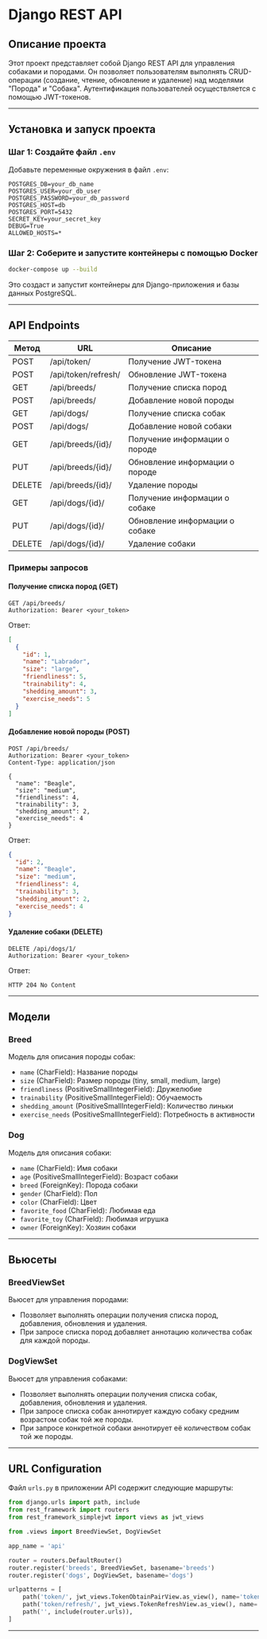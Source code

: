 # Django REST API

## Описание проекта
Этот проект представляет собой Django REST API для управления собаками и породами. Он позволяет пользователям выполнять CRUD-операции (создание, чтение, обновление и удаление) над моделями "Порода" и "Собака". Аутентификация пользователей осуществляется с помощью JWT-токенов.


---

## Установка и запуск проекта
### Шаг 1: Создайте файл `.env`
Добавьте переменные окружения в файл `.env`:
```
POSTGRES_DB=your_db_name
POSTGRES_USER=your_db_user
POSTGRES_PASSWORD=your_db_password
POSTGRES_HOST=db
POSTGRES_PORT=5432
SECRET_KEY=your_secret_key
DEBUG=True
ALLOWED_HOSTS=*
```

### Шаг 2: Соберите и запустите контейнеры с помощью Docker
```bash
docker-compose up --build
```
Это создаст и запустит контейнеры для Django-приложения и базы данных PostgreSQL.

---

## API Endpoints
| Метод   | URL               | Описание                          |
|---------|-------------------|-----------------------------------|
| POST    | /api/token/       | Получение JWT-токена              |
| POST    | /api/token/refresh/ | Обновление JWT-токена            |
| GET     | /api/breeds/      | Получение списка пород            |
| POST    | /api/breeds/      | Добавление новой породы           |
| GET     | /api/dogs/        | Получение списка собак            |
| POST    | /api/dogs/        | Добавление новой собаки           |
| GET     | /api/breeds/{id}/ | Получение информации о породе     |
| PUT     | /api/breeds/{id}/ | Обновление информации о породе    |
| DELETE  | /api/breeds/{id}/ | Удаление породы                   |
| GET     | /api/dogs/{id}/   | Получение информации о собаке     |
| PUT     | /api/dogs/{id}/   | Обновление информации о собаке    |
| DELETE  | /api/dogs/{id}/   | Удаление собаки                   |

### Примеры запросов
#### Получение списка пород (GET)
```
GET /api/breeds/
Authorization: Bearer <your_token>
```
Ответ:
```json
[
  {
    "id": 1,
    "name": "Labrador",
    "size": "large",
    "friendliness": 5,
    "trainability": 4,
    "shedding_amount": 3,
    "exercise_needs": 5
  }
]
```

#### Добавление новой породы (POST)
```
POST /api/breeds/
Authorization: Bearer <your_token>
Content-Type: application/json

{
  "name": "Beagle",
  "size": "medium",
  "friendliness": 4,
  "trainability": 3,
  "shedding_amount": 2,
  "exercise_needs": 4
}
```
Ответ:
```json
{
  "id": 2,
  "name": "Beagle",
  "size": "medium",
  "friendliness": 4,
  "trainability": 3,
  "shedding_amount": 2,
  "exercise_needs": 4
}
```

#### Удаление собаки (DELETE)
```
DELETE /api/dogs/1/
Authorization: Bearer <your_token>
```
Ответ:
```
HTTP 204 No Content
```

---

## Модели
### Breed
Модель для описания породы собак:
- `name` (CharField): Название породы
- `size` (CharField): Размер породы (tiny, small, medium, large)
- `friendliness` (PositiveSmallIntegerField): Дружелюбие
- `trainability` (PositiveSmallIntegerField): Обучаемость
- `shedding_amount` (PositiveSmallIntegerField): Количество линьки
- `exercise_needs` (PositiveSmallIntegerField): Потребность в активности

### Dog
Модель для описания собаки:
- `name` (CharField): Имя собаки
- `age` (PositiveSmallIntegerField): Возраст собаки
- `breed` (ForeignKey): Порода собаки
- `gender` (CharField): Пол
- `color` (CharField): Цвет
- `favorite_food` (CharField): Любимая еда
- `favorite_toy` (CharField): Любимая игрушка
- `owner` (ForeignKey): Хозяин собаки

---

## Вьюсеты
### BreedViewSet
Вьюсет для управления породами:
- Позволяет выполнять операции получения списка пород, добавления, обновления и удаления.
- При запросе списка пород добавляет аннотацию количества собак для каждой породы.

### DogViewSet
Вьюсет для управления собаками:
- Позволяет выполнять операции получения списка собак, добавления, обновления и удаления.
- При запросе списка собак аннотирует каждую собаку средним возрастом собак той же породы.
- При запросе конкретной собаки аннотирует её количеством собак той же породы.

---

## URL Configuration
Файл `urls.py` в приложении API содержит следующие маршруты:
```python
from django.urls import path, include
from rest_framework import routers
from rest_framework_simplejwt import views as jwt_views

from .views import BreedViewSet, DogViewSet

app_name = 'api'

router = routers.DefaultRouter()
router.register('breeds', BreedViewSet, basename='breeds')
router.register('dogs', DogViewSet, basename='dogs')

urlpatterns = [
    path('token/', jwt_views.TokenObtainPairView.as_view(), name='token'),
    path('token/refresh/', jwt_views.TokenRefreshView.as_view(), name='token_refresh'),
    path('', include(router.urls)),
]
```

---

